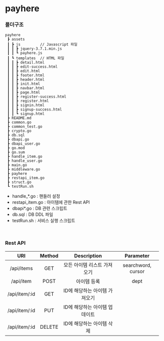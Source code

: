 # payhere

### 폴더구조

```
payhere
 ┣ assets
 ┃ ┣ js         // Javascript 파일
 ┃ ┃ ┣ jquery-3.7.1.min.js
 ┃ ┃ ┗ payhere.js
 ┃ ┗ templates  // HTML 파일
 ┃ ┃ ┣ detail.html
 ┃ ┃ ┣ edit-success.html
 ┃ ┃ ┣ edit.html
 ┃ ┃ ┣ footer.html
 ┃ ┃ ┣ header.html
 ┃ ┃ ┣ init.html
 ┃ ┃ ┣ navbar.html
 ┃ ┃ ┣ page.html
 ┃ ┃ ┣ register-success.html
 ┃ ┃ ┣ register.html
 ┃ ┃ ┣ signin.html
 ┃ ┃ ┣ signup-success.html
 ┃ ┃ ┗ signup.html
 ┣ README.md
 ┣ common.go
 ┣ common_test.go
 ┣ crypto.go
 ┣ db.sql
 ┣ dbapi.go
 ┣ dbapi_user.go
 ┣ go.mod
 ┣ go.sum
 ┣ handle_item.go
 ┣ handle_user.go
 ┣ main.go
 ┣ middleware.go
 ┣ payhere
 ┣ restapi_item.go
 ┣ struct.go
 ┗ testRun.sh
```

- handle\_\*.go : 핸들러 설정
- restapi_item.go : 아이템에 관한 Rest API
- dbapi\*.go : DB 관련 스크립트
- db.sql : DB DDL 파일
- testRun.sh : 서비스 실행 스크립트

<br>

### Rest API

|      URI      | Method |          Description          |     Parameter      |
| :-----------: | :----: | :---------------------------: | :----------------: |
|  /api/items   |  GET   |  모든 아이템 리스트 가져오기  | searchword, cursor |
|   /api/item   |  POST  |          아이템 등록          |        dept        |
| /api/item/:id |  GET   | ID에 해당하는 아이템 가져오기 |
| /api/item/:id |  PUT   | ID에 해당하는 아이템 업데이트 |
| /api/item/:id | DELETE |   ID에 해당하는 아이템 삭제   |
